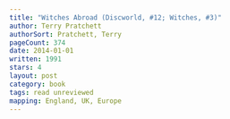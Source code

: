 ```yaml
---
title: "Witches Abroad (Discworld, #12; Witches, #3)"
author: Terry Pratchett
authorSort: Pratchett, Terry
pageCount: 374
date: 2014-01-01
written: 1991
stars: 4
layout: post
category: book
tags: read unreviewed
mapping: England, UK, Europe
---
```

